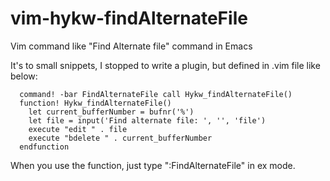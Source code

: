 vim-hykw-findAlternateFile
==========================

Vim command like "Find Alternate file" command in Emacs

It's to small snippets, I stopped to write a plugin, but defined in .vim file like below:

      command! -bar FindAlternateFile call Hykw_findAlternateFile() 
      function! Hykw_findAlternateFile()
        let current_bufferNumber = bufnr('%')
        let file = input('Find alternate file: ', '', 'file')
        execute "edit " . file
        execute "bdelete " . current_bufferNumber
      endfunction

When you use the function, just type ":FindAlternateFile" in ex mode.
